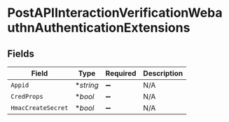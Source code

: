 # PostAPIInteractionVerificationWebauthnAuthenticationExtensions


## Fields

| Field              | Type               | Required           | Description        |
| ------------------ | ------------------ | ------------------ | ------------------ |
| `Appid`            | **string*          | :heavy_minus_sign: | N/A                |
| `CredProps`        | **bool*            | :heavy_minus_sign: | N/A                |
| `HmacCreateSecret` | **bool*            | :heavy_minus_sign: | N/A                |